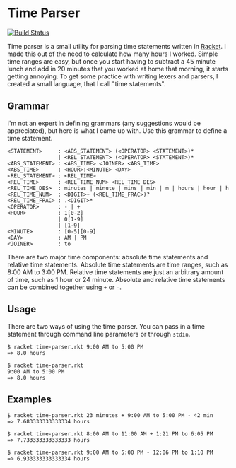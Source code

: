 # Time Parser

[![Build Status](https://travis-ci.org/philipbl/time-parser.svg?branch=master)](https://travis-ci.org/philipbl/time-parser)

Time parser is a small utility for parsing time statements written in [Racket](http://racket-lang.org). I made this out of the need to calculate how many hours I worked. Simple time ranges are easy, but once you start having to subtract a 45 minute lunch and add in 20 minutes that you worked at home that morning, it starts getting annoying. To get some practice with writing lexers and parsers, I created a small language, that I call "time statements".

## Grammar
I'm not an expert in defining grammars (any suggestions would be appreciated), but here is what I came up with. Use this grammar to define a time statement.

```
<STATEMENT>     : <ABS_STATEMENT> (<OPERATOR> <STATEMENT>)*
                | <REL_STATEMENT> (<OPERATOR> <STATEMENT>)*
<ABS_STATEMENT> : <ABS_TIME> <JOINER> <ABS_TIME>
<ABS_TIME>      : <HOUR>:<MINUTE> <DAY>
<REL_STATEMENT> : <REL_TIME>
<REL_TIME>      : <REL_TIME_NUM> <REL_TIME_DES>
<REL_TIME_DES>  : minutes | minute | mins | min | m | hours | hour | h
<REL_TIME_NUM>  : <DIGIT>+ (<REL_TIME_FRAC>)?
<REL_TIME_FRAC> : .<DIGIT>*
<OPERATOR>      : - | +
<HOUR>          : 1[0-2]
                | 0[1-9]
                | [1-9]
<MINUTE>        : [0-5][0-9]
<DAY>           : AM | PM
<JOINER>        : to
```

There are two major time components: absolute time statements and relative time statements. Absolute time statements are time ranges, such as 8:00 AM to 3:00 PM. Relative time statements are just an arbitrary amount of time, such as 1 hour or 24 minute. Absolute and relative time statements can be combined together using `+` or `-`.

## Usage

There are two ways of using the time parser. You can pass in a time statement through command line parameters or through `stdin`.

```
$ racket time-parser.rkt 9:00 AM to 5:00 PM
=> 8.0 hours
```

```
$ racket time-parser.rkt 
9:00 AM to 5:00 PM
=> 8.0 hours
```

## Examples

```
$ racket time-parser.rkt 23 minutes + 9:00 AM to 5:00 PM - 42 min
=> 7.683333333333334 hours
```

```
$ racket time-parser.rkt 8:00 AM to 11:00 AM + 1:21 PM to 6:05 PM
=> 7.733333333333333 hours
```

```
$ racket time-parser.rkt 9:00 AM to 5:00 PM - 12:06 PM to 1:10 PM
=> 6.933333333333334 hours
```
